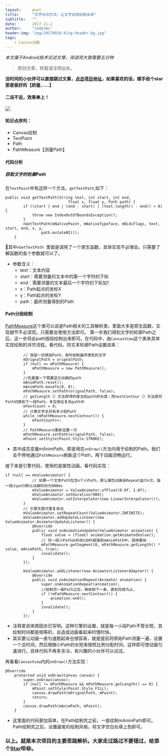```yaml
---
layout:     post
title:      "文字动次打次，让文字动态绘制出来"
subtitle:   ""
date:       2017-11-2
author:     "JadynAi"
header-img: "img/20170819-blog-header-bg.jpg"
tags:
    - Canvas动画
---
```


*本文属于Android技术论述文章，阅读完大致需要五分钟*   
>原创文章，转载请注明出处。 

**没时间的小伙伴可以直接跳过文章，[点击项目地址](https://github.com/JadynAi/LoadingLovely/tree/master/app/src/main/java/com/example/jadynai/loadinglovely/animtext)，如果喜欢的话，顺手给个star那是极好的【娇羞……】**

#### 二话不说，效果奉上！
![](https://wx3.sinaimg.cn/mw690/a28b91d8gy1fp397j2ow4g20bb0bn1fn.gif)

#### 知识点序列：
- Canvas绘制
- TextPaint
- Path
- PathMeasure【测量Path】

#### 代码分析
##### 获取文字的轮廓Path
在`TextPaint`中有这样一个方法，`getTextPath`,如下：

```
public void getTextPath(String text, int start, int end,
                            float x, float y, Path path) {
        if ((start | end | (end - start) | (text.length() - end)) < 0) {
            throw new IndexOutOfBoundsException();
        }
        nGetTextPath(mNativePaint, mNativeTypeface, mBidiFlags, text, start, end, x, y,
                path.mutateNI());
    }
```
👀其中`nGetTextPath `里面是调用了一个原生函数，具体实现不必理会。只需要了解函数的各个参数就可以了。


- 参数含义：
   - text：文本内容
   - start：需要测量的文本中的第一个字符的下标
   - end：需要测量的文本最后一个字符的下标加1
   - x：Path起点的坐标X
   - y：Path起点的坐标Y
   - path：最终测量得到的Path  

#### Path分段绘制
[PathMeasure](http://blog.csdn.net/eclipsexys/article/details/51992473)这个类可以说是Path相关的工具解析类，里面大多是原生函数，实现细节不必深究。只需要会使用方法即可。
第一步我们得到文字的轮廓Path之后，这一步将此path按段绘制出来即可。在代码中，由`CanvasView`这个类来具体实现绘制的详尽流程。看代码，将文本轮廓Path设置进来：

```
 		// 保留一份原始Path，用作绘制最终填色的文字
        mOrignalPath = orignalPath;
        if (null == mPathMeasure) {
            mPathMeasure = new PathMeasure();
        }
        //先重置一下需要显示动画的path
        mAnimPath.reset();
        mAnimPath.moveTo(0, 0);
        mPathMeasure.setPath(orignalPath, false);
        // getLength（）方法获得的是当前path的长度；而nextContour（）方法是将Path切换到下一段Path，多应用在复杂path中
        mTextCount = 0;
        // 计算文字总共有多少段Path
        while (mPathMeasure.nextContour()) {
            mTextCount++;
        }
        // PathMeasure重新设置一次
        mPathMeasure.setPath(orignalPath, false);
        mPaint.setStyle(Paint.Style.STROKE);
```
- 其中成员变量mAnimPath，即是用在`onDraw()`方法内用于绘制的Path。我们会不停地通过`PathMeasure`刷新这个Path，用于动画流畅运行。

接下来是引擎代码，使用的是属性动画，看代码实现：

```
if (null == mValueAnimator) {
            // 如果一个文本Path包含n个小Path，那么属性动画会Repeat运行n次，每一段小path默认动画时间为900ms
            mValueAnimator = ValueAnimator.ofFloat(0.0f, 1.0f);
            mValueAnimator.setDuration(900);
            mValueAnimator.setInterpolator(new LinearInterpolator());
        }
        // 引擎无限次重复发动
        mValueAnimator.setRepeatCount(ValueAnimator.INFINITE);
        mValueAnimator.addUpdateListener(new ValueAnimator.AnimatorUpdateListener() {
            @Override
            public void onAnimationUpdate(ValueAnimator animation) {
                float value = (float) animation.getAnimatedValue();
                // 将一段小Path从0%到100%赋值到mAnimPath中，调用重绘
                mPathMeasure.getSegment(0, mPathMeasure.getLength() * value, mAnimPath, true);
                invalidate();
            }
        });

        mValueAnimator.addListener(new AnimatorListenerAdapter() {
            @Override
            public void onAnimationRepeat(Animator animation) {
                super.onAnimationRepeat(animation);
                //绘制完一条Path之后，再绘制下一条，直到完成为止。
                if (!mPathMeasure.nextContour()) {
                    animation.end();
                }
                invalidate();
            }
        });
```
- 注释里具体原因亦已写明。这种引擎的设置，就是每一小段Path不管长短，其绘制时间都是相等的，会造成动画看起来时慢时快。
- 其实要让动画一直匀速跑起来也很容易，就是提前将原始Path测量一遍，设置一个总时间，然后根据小Path的长短来按照比例分配时间。这样即可使动画匀速进行。具体代码不再多言😘，有兴趣的小伙伴可以试试。

再看看`CanvasView`内的`onDraw()`方法实现：

```
@Override
    protected void onDraw(Canvas canvas) {
        super.onDraw(canvas);
        if (null != mPathMeasure && mPathMeasure.getLength() == 0) {
            mPaint.setStyle(Paint.Style.FILL);
            canvas.drawPath(mOrignalPath, mPaint);
            return;
        }
        canvas.drawPath(mAnimPath, mPaint);
    }

```
- 这里面的代码更加简单，在Path绘制完之前，一直绘制mAnimPath即可。Path绘制完之后，设置画笔的绘制风格，将文字空白处填上色即可。

### 以上。就是本次项目的主要思路解析。大家走过路过不要错过，给添个[Star](https://github.com/JadynAi/LoadingLovely/tree/master/app/src/main/java/com/example/jadynai/loadinglovely/animtext)呗😄。








